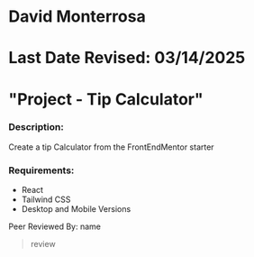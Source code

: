 # David Monterrosa
# Last Date Revised: 03/14/2025
# "Project - Tip Calculator"
### Description:
Create a tip Calculator from the FrontEndMentor starter

### Requirements:
- React
- Tailwind CSS
- Desktop and Mobile Versions

Peer Reviewed By: name
> review
